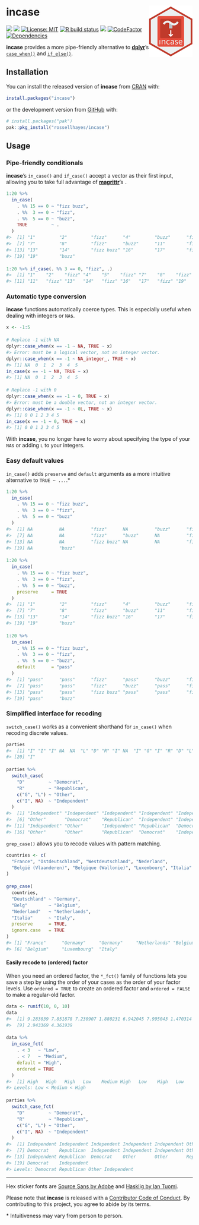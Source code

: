 
<!-- README.md is generated from README.Rmd. Please edit that file -->

# incase <img src="man/figures/logo.png?raw=TRUE" align="right" height="138" />

<!-- badges: start -->

[![](https://www.r-pkg.org/badges/version/incase?color=brightgreen)](https://cran.r-project.org/package=incase)
[![](https://img.shields.io/badge/lifecycle-stable-brightgreen.svg)](https://lifecycle.r-lib.org/articles/stages.html#stable)
[![License:
MIT](https://img.shields.io/badge/license-MIT-blueviolet.svg)](https://cran.r-project.org/web/licenses/MIT)
[![R build
status](https://github.com/rossellhayes/incase/workflows/R-CMD-check/badge.svg)](https://github.com/rossellhayes/incase/actions)
[![](https://codecov.io/gh/rossellhayes/incase/branch/main/graph/badge.svg)](https://codecov.io/gh/rossellhayes/incase)
[![CodeFactor](https://www.codefactor.io/repository/github/rossellhayes/incase/badge)](https://www.codefactor.io/repository/github/rossellhayes/incase)
[![Dependencies](https://tinyverse.netlify.com/badge/incase)](https://cran.r-project.org/package=incase)
<!-- badges: end -->

**incase** provides a more pipe-friendly alternative to
[**dplyr**](https://github.com/tidyverse/dplyr)’s
[`case_when()`](https://dplyr.tidyverse.org/reference/case_when.html)
and [`if_else()`](https://dplyr.tidyverse.org/reference/if_else.html).

## Installation

You can install the released version of **incase** from
[CRAN](https://cran.r-project.org/package=incase) with:

``` r
install.packages("incase")
```

or the development version from
[GitHub](https://github.com/rossellhayes/incase) with:

``` r
# install.packages("pak")
pak::pkg_install("rossellhayes/incase")
```

## Usage

### Pipe-friendly conditionals

**incase**’s `in_case()` and `if_case()` accept a vector as their first
input, allowing you to take full advantage of
[**magrittr**](https://github.com/tidyverse/magrittr)’s `.`

``` r
1:20 %>%
  in_case(
    . %% 15 == 0 ~ "fizz buzz",
    . %%  3 == 0 ~ "fizz",
    . %%  5 == 0 ~ "buzz",
    TRUE         ~ .
  )
#>  [1] "1"         "2"         "fizz"      "4"         "buzz"      "fizz"     
#>  [7] "7"         "8"         "fizz"      "buzz"      "11"        "fizz"     
#> [13] "13"        "14"        "fizz buzz" "16"        "17"        "fizz"     
#> [19] "19"        "buzz"

1:20 %>% if_case(. %% 3 == 0, "fizz", .)
#>  [1] "1"    "2"    "fizz" "4"    "5"    "fizz" "7"    "8"    "fizz" "10"  
#> [11] "11"   "fizz" "13"   "14"   "fizz" "16"   "17"   "fizz" "19"   "20"
```

### Automatic type conversion

**incase** functions automatically coerce types. This is especially
useful when dealing with integers or `NA`s.

``` r
x <- -1:5

# Replace -1 with NA
dplyr::case_when(x == -1 ~ NA, TRUE ~ x)
#> Error: must be a logical vector, not an integer vector.
dplyr::case_when(x == -1 ~ NA_integer_, TRUE ~ x)
#> [1] NA  0  1  2  3  4  5
in_case(x == -1 ~ NA, TRUE ~ x)
#> [1] NA  0  1  2  3  4  5

# Replace -1 with 0
dplyr::case_when(x == -1 ~ 0, TRUE ~ x)
#> Error: must be a double vector, not an integer vector.
dplyr::case_when(x == -1 ~ 0L, TRUE ~ x)
#> [1] 0 0 1 2 3 4 5
in_case(x == -1 ~ 0, TRUE ~ x)
#> [1] 0 0 1 2 3 4 5
```

With **incase**, you no longer have to worry about specifying the type
of your `NA`s or adding `L` to your integers.

### Easy default values

`in_case()` adds `preserve` and `default` arguments as a more intuitive
alternative to `TRUE ~ ...`.\*

``` r
1:20 %>%
  in_case(
    . %% 15 == 0 ~ "fizz buzz",
    . %%  3 == 0 ~ "fizz",
    . %%  5 == 0 ~ "buzz"
  )
#>  [1] NA          NA          "fizz"      NA          "buzz"      "fizz"     
#>  [7] NA          NA          "fizz"      "buzz"      NA          "fizz"     
#> [13] NA          NA          "fizz buzz" NA          NA          "fizz"     
#> [19] NA          "buzz"

1:20 %>%
  in_case(
    . %% 15 == 0 ~ "fizz buzz",
    . %%  3 == 0 ~ "fizz",
    . %%  5 == 0 ~ "buzz",
    preserve     = TRUE
  )
#>  [1] "1"         "2"         "fizz"      "4"         "buzz"      "fizz"     
#>  [7] "7"         "8"         "fizz"      "buzz"      "11"        "fizz"     
#> [13] "13"        "14"        "fizz buzz" "16"        "17"        "fizz"     
#> [19] "19"        "buzz"

1:20 %>%
  in_case(
    . %% 15 == 0 ~ "fizz buzz",
    . %%  3 == 0 ~ "fizz",
    . %%  5 == 0 ~ "buzz",
    default      = "pass"
  )
#>  [1] "pass"      "pass"      "fizz"      "pass"      "buzz"      "fizz"     
#>  [7] "pass"      "pass"      "fizz"      "buzz"      "pass"      "fizz"     
#> [13] "pass"      "pass"      "fizz buzz" "pass"      "pass"      "fizz"     
#> [19] "pass"      "buzz"
```

### Simplified interface for recoding

`switch_case()` works as a convenient shorthand for `in_case()` when
recoding discrete values.

``` r
parties
#>  [1] "I" "I" "I" NA  NA  "L" "D" "R" "I" NA  "I" "G" "I" "R" "D" "L" "L" "R" "D"
#> [20] "I"

parties %>%
  switch_case(
    "D"         ~ "Democrat",
    "R"         ~ "Republican",
    c("G", "L") ~ "Other",
    c("I", NA)  ~ "Independent"
  )
#>  [1] "Independent" "Independent" "Independent" "Independent" "Independent"
#>  [6] "Other"       "Democrat"    "Republican"  "Independent" "Independent"
#> [11] "Independent" "Other"       "Independent" "Republican"  "Democrat"   
#> [16] "Other"       "Other"       "Republican"  "Democrat"    "Independent"
```

`grep_case()` allows you to recode values with pattern matching.

``` r
countries <- c(
  "France", "Ostdeutschland", "Westdeutschland", "Nederland",
  "België (Vlaanderen)", "Belgique (Wallonie)", "Luxembourg", "Italia"
)

grep_case(
  countries,
  "Deutschland" ~ "Germany",
  "Belg"        ~ "Belgium",
  "Nederland"   ~ "Netherlands",
  "Italia"      ~ "Italy",
  preserve      = TRUE,
  ignore.case   = TRUE
)
#> [1] "France"      "Germany"     "Germany"     "Netherlands" "Belgium"    
#> [6] "Belgium"     "Luxembourg"  "Italy"
```

#### Easily recode to (ordered) factor

When you need an ordered factor, the `*_fct()` family of functions lets
you save a step by using the order of your cases as the order of your
factor levels. Use `ordered = TRUE` to create an ordered factor and
`ordered = FALSE` to make a regular-old factor.

``` r
data <- runif(10, 0, 10)
data
#>  [1] 9.283039 7.851878 7.230907 1.880231 6.942045 7.995043 1.470314 8.706706
#>  [9] 2.943369 4.361939

data %>% 
  in_case_fct(
    . < 3   ~ "Low",
    . < 7   ~ "Medium",
    default = "High",
    ordered = TRUE
  )
#>  [1] High   High   High   Low    Medium High   Low    High   Low    Medium
#> Levels: Low < Medium < High

parties %>%
  switch_case_fct(
    "D"         ~ "Democrat",
    "R"         ~ "Republican",
    c("G", "L") ~ "Other",
    c("I", NA)  ~ "Independent"
  )
#>  [1] Independent Independent Independent Independent Independent Other      
#>  [7] Democrat    Republican  Independent Independent Independent Other      
#> [13] Independent Republican  Democrat    Other       Other       Republican 
#> [19] Democrat    Independent
#> Levels: Democrat Republican Other Independent
```

------------------------------------------------------------------------

Hex sticker fonts are [Source Sans by
Adobe](https://github.com/adobe-fonts/source-sans) and [Hasklig by Ian
Tuomi](https://github.com/i-tu/Hasklig).

Please note that **incase** is released with a [Contributor Code of
Conduct](https://contributor-covenant.org/version/2/0/CODE_OF_CONDUCT.html).
By contributing to this project, you agree to abide by its terms.

\* Intuitiveness may vary from person to person.
